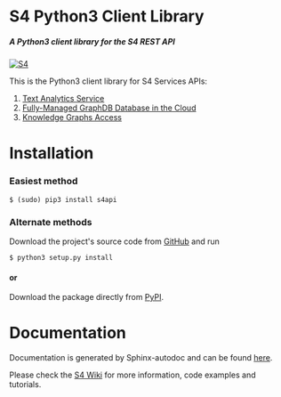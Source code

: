 # S4 Python3 Client Library
##### A Python3 client library for the S4 REST API
[![S4](http://s7.postimg.org/gvxtqu63r/S4logo.png)](http://console.s4.ontotext.com/)

This is the Python3 client library for S4 Services APIs:

1. [Text Analytics Service](http://docs.s4.ontotext.com/display/S4docs/Text+Analytics)
2. [Fully-Managed GraphDB Database in the Cloud](http://docs.s4.ontotext.com/display/S4docs/Fully+Managed+Database)
3. [Knowledge Graphs Access](http://docs.s4.ontotext.com/display/S4docs/Knowledge+Graphs)

# Installation

### Easiest method
    $ (sudo) pip3 install s4api
### Alternate methods
Download the project's source code from [GitHub](https://github.com/Ontotext-AD/S4/tree/master/S4-Clients/Python-client) and run 
    
    $ python3 setup.py install
#### or

Download the package directly from [PyPI](https://pypi.python.org/pypi/s4api).
# Documentation
Documentation is generated by Sphinx-autodoc and can be found [here](http://s4api.readthedocs.org/).

Please check the [S4 Wiki](http://docs.s4.ontotext.com/display/S4docs/Home) for more information, code examples and tutorials.